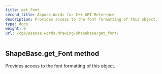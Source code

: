 ```yaml
---
title: get_Font
second_title: Aspose.Words for C++ API Reference
description: Provides access to the font formatting of this object. 
type: docs
weight: 0
url: /cpp/aspose.words.drawing/shapebase/get_font/
---
```

## ShapeBase.get_Font method


Provides access to the font formatting of this object. 

